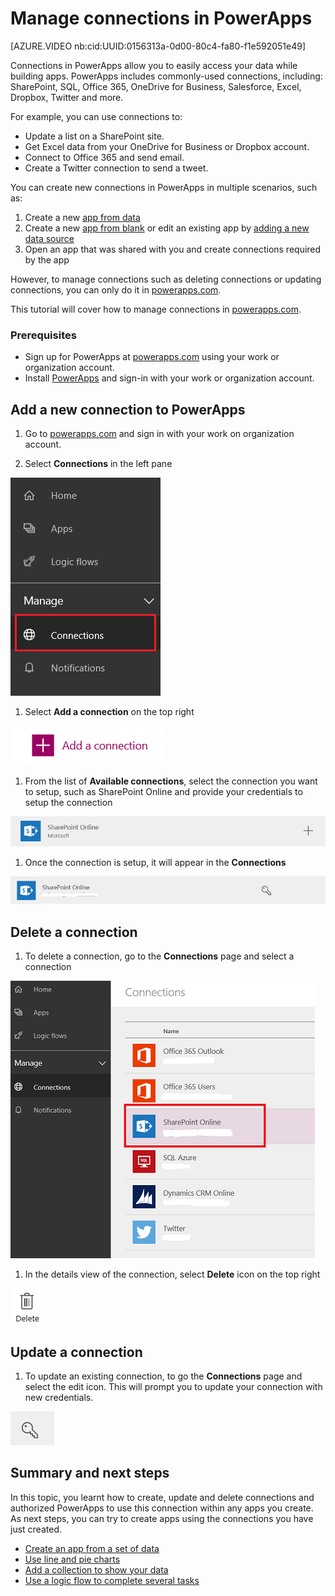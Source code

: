 <properties
    pageTitle="Manage connections in PowerApps | Microsoft PowerApps"
    description="Add or manage connections to SharePoint, SQL, OneDrive for Business, Salesforce, Office 365, OneDrive, DropBox, Twitter, Google Drive and more in PowerApps"
    services=""
    suite="powerapps"
    documentationCenter="na"
    authors="archnair"
    manager="darshand"
    editor=""
    tags=""/>

<tags
   ms.service="powerapps"
   ms.devlang="na"
   ms.topic="article"
   ms.tgt_pltfrm="na"
   ms.workload="na"
   ms.date="04/13/2016"
   ms.author="archanan"/>

# Manage connections in PowerApps

[AZURE.VIDEO nb:cid:UUID:0156313a-0d00-80c4-fa80-f1e592051e49]

Connections in PowerApps allow you to easily access your data while building apps. PowerApps includes commonly-used connections, including: SharePoint, SQL, Office 365, OneDrive for Business, Salesforce, Excel, Dropbox, Twitter and more.

For example, you can use connections to:

- Update a list on a SharePoint site.
- Get Excel data from your OneDrive for Business or Dropbox account.
- Connect to Office 365 and send email.
- Create a Twitter connection to send a tweet.

You can create new connections in PowerApps in multiple scenarios, such as:
1. Create a new [app from data](get-started-create-from-data.md)
1. Create a new [app from blank](get-started-create-from-blank.md) or edit an existing app by [adding a new data source](add-data-connection.md)
1. Open an app that was shared with you and create connections required by the app

However, to manage connections such as deleting connections or updating connections, you can only do it in [powerapps.com](https://web.powerapps.com).

This tutorial will cover how to manage connections in [powerapps.com](https://web.powerapps.com).

### Prerequisites
- Sign up for PowerApps at [powerapps.com](https://web.powerapps.com) using your work or organization account.
- Install [PowerApps](http://aka.ms/powerappsinstall) and sign-in with your work or organization account.

## Add a new connection to PowerApps

1. Go to [powerapps.com](https://web.powerapps.com) and sign in with your work on organization account.

1. Select **Connections** in the left pane

  ![Connections Manage](./media/add-manage-connections/manage-connections.png)

1. Select **Add a connection** on the top right

  ![Add a connection](./media/add-manage-connections/add-new-connection.png)

1. From the list of **Available connections**, select the connection you want to setup, such as SharePoint Online and provide your credentials to setup the connection

  ![SharePoint Connector](./media/add-manage-connections/sharepoint-api.png)

1. Once the connection is setup, it will appear in the **Connections**

 ![SharePoint Connection](./media/add-manage-connections/sharepoint-connection.png)

## Delete a connection

1. To delete a connection, go to the **Connections** page and select a connection

  ![Connections Manage](./media/add-manage-connections/connections-list.png)

1. In the details view of the connection, select **Delete** icon on the top right

  ![Connections Manage](./media/add-manage-connections/delete-icon.png)

## Update a connection

1. To update an existing connection, to go the **Connections** page and  select the edit icon. This will prompt you to update your connection with new credentials.

  ![Connections Manage](./media/add-manage-connections/edit-icon.png)


## Summary and next steps
In this topic, you learnt how to create, update and delete connections and authorized PowerApps to use this connection within any apps you create. As next steps, you can try to create apps using the connections you have just created.

- [Create an app from a set of data](get-started-create-from-data.md)
- [Use line and pie charts](use-line-pie-bar-chart.md)
- [Add a collection to show your data](create-update-collection.md)
- [Use a logic flow to complete several tasks](using-logic-flows.md)
